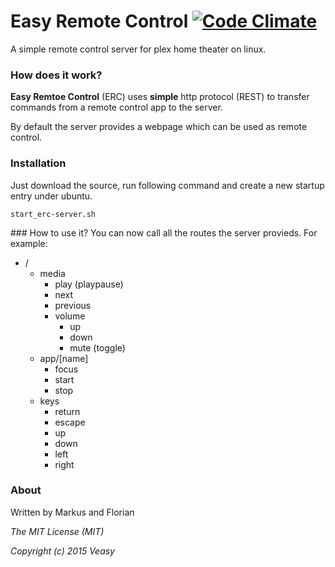 # Easy Remote Control  [![Code Climate](https://codeclimate.com/github/veasy/easy-remote-control/badges/gpa.svg)](https://codeclimate.com/github/veasy/easy-remote-control)
A simple remote control server for plex home theater on linux.

### How does it work?
**Easy Remtoe Control** (ERC) uses **simple** http protocol (REST) to transfer commands from a remote control app to the server.

By default the server provides a webpage which can be used as remote control.

### Installation
Just download the source, run following command and create a new startup entry under ubuntu.

```
start_erc-server.sh
```

### How to use it?
You can now call all the routes the server provieds. For example:

* /
	* media
  		* play (playpause)
  		* next
  		* previous
  		* volume
	  		* up
	  		* down
	  		* mute (toggle)
	* app/[name]
		* focus
		* start
		* stop
  	* keys
  		* return
  		* escape
	  	* up
	  	* down
	  	* left
	  	* right

### About
Written by Markus and Florian

*The MIT License (MIT)*

*Copyright (c) 2015 Veasy*
